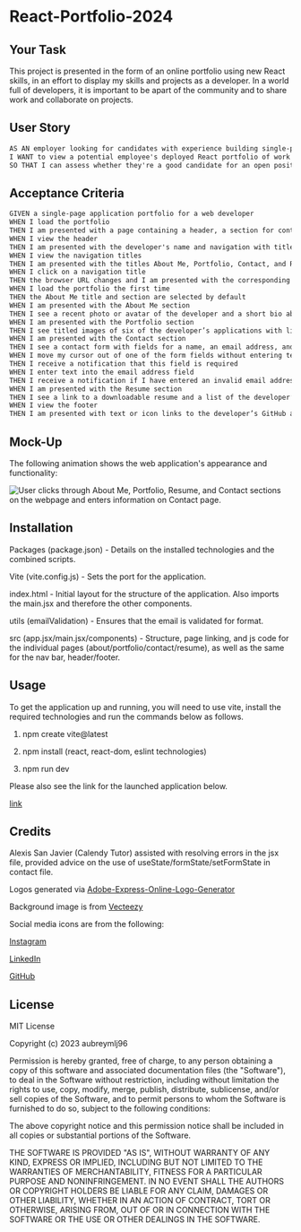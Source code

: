 # React-Portfolio-2024

## Your Task

This project is presented in the form of an online portfolio using new React skills, in an effort to display my skills and projects as a developer. In a world full of developers, it is important to be apart of the community and to share work and collaborate on projects.


## User Story

```md
AS AN employer looking for candidates with experience building single-page applications
I WANT to view a potential employee's deployed React portfolio of work samples
SO THAT I can assess whether they're a good candidate for an open position
```

## Acceptance Criteria

```md
GIVEN a single-page application portfolio for a web developer
WHEN I load the portfolio
THEN I am presented with a page containing a header, a section for content, and a footer
WHEN I view the header
THEN I am presented with the developer's name and navigation with titles corresponding to different sections of the portfolio
WHEN I view the navigation titles
THEN I am presented with the titles About Me, Portfolio, Contact, and Resume, and the title corresponding to the current section is highlighted
WHEN I click on a navigation title
THEN the browser URL changes and I am presented with the corresponding section below the navigation and that title is highlighted
WHEN I load the portfolio the first time
THEN the About Me title and section are selected by default
WHEN I am presented with the About Me section
THEN I see a recent photo or avatar of the developer and a short bio about them
WHEN I am presented with the Portfolio section
THEN I see titled images of six of the developer’s applications with links to both the deployed applications and the corresponding GitHub repositories
WHEN I am presented with the Contact section
THEN I see a contact form with fields for a name, an email address, and a message
WHEN I move my cursor out of one of the form fields without entering text
THEN I receive a notification that this field is required
WHEN I enter text into the email address field
THEN I receive a notification if I have entered an invalid email address
WHEN I am presented with the Resume section
THEN I see a link to a downloadable resume and a list of the developer’s proficiencies
WHEN I view the footer
THEN I am presented with text or icon links to the developer’s GitHub and LinkedIn profiles, and their profile on a third platform (Stack Overflow, Twitter)
```

## Mock-Up

The following animation shows the web application's appearance and functionality:

![User clicks through About Me, Portfolio, Resume, and Contact sections on the webpage and enters information on Contact page.](./Assets/20-react-homework-demo-01.gif)

## Installation

Packages (package.json) - Details on the installed technologies and the combined scripts. 

Vite (vite.config.js) - Sets the port for the application.

index.html - Initial layout for the structure of the application. Also imports the main.jsx and therefore the other components.

utils (emailValidation) - Ensures that the email is validated for format.

src (app.jsx/main.jsx/components) - Structure, page linking, and js code for the individual pages (about/portfolio/contact/resume), as well as the same for the nav bar, header/footer.

## Usage

To get the application up and running, you will need to use vite, install the required technologies and run the commands below as follows.

1. npm create vite@latest

2. npm install (react, react-dom, eslint technologies)

3. npm run dev

Please also see the link for the launched application below.

[link]()

## Credits

Alexis San Javier (Calendy Tutor) assisted with resolving errors in the jsx file, provided advice on the use of useState/formState/setFormState in contact file. 

Logos generated via [Adobe-Express-Online-Logo-Generator](https://express.adobe.com/express-apps/logo-maker)

Background image is from [Vecteezy](https://www.vecteezy.com/)

Social media icons are from the following:

[Instagram](https://www.vecteezy.com/png/23986521-instagram-logo-png-instagram-logo-transparent-png-instagram-icon-transparent-free-png)

[LinkedIn](https://www.vecteezy.com/)

[GitHub](https://www.flaticon.com/free-icon/github-logo_25231)

## License

MIT License

Copyright (c) 2023 aubreymlj96

Permission is hereby granted, free of charge, to any person obtaining a copy
of this software and associated documentation files (the "Software"), to deal
in the Software without restriction, including without limitation the rights
to use, copy, modify, merge, publish, distribute, sublicense, and/or sell
copies of the Software, and to permit persons to whom the Software is
furnished to do so, subject to the following conditions:

The above copyright notice and this permission notice shall be included in all
copies or substantial portions of the Software.

THE SOFTWARE IS PROVIDED "AS IS", WITHOUT WARRANTY OF ANY KIND, EXPRESS OR
IMPLIED, INCLUDING BUT NOT LIMITED TO THE WARRANTIES OF MERCHANTABILITY,
FITNESS FOR A PARTICULAR PURPOSE AND NONINFRINGEMENT. IN NO EVENT SHALL THE
AUTHORS OR COPYRIGHT HOLDERS BE LIABLE FOR ANY CLAIM, DAMAGES OR OTHER
LIABILITY, WHETHER IN AN ACTION OF CONTRACT, TORT OR OTHERWISE, ARISING FROM,
OUT OF OR IN CONNECTION WITH THE SOFTWARE OR THE USE OR OTHER DEALINGS IN THE
SOFTWARE.
